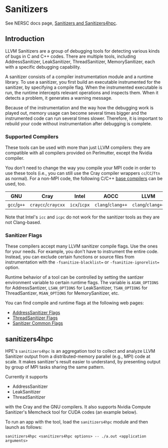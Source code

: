 # Sanitizers

See NERSC docs page, [Sanitizers and Sanitizers4hpc](https://docs.nersc.gov/tools/debug/sanitizers/).

## Introduction

LLVM Sanitizers are a group of debugging tools for detecting various
kinds of bugs in C and C++ codes. There are multiple tools, including
AddressSanitizer, LeakSanitizer, ThreadSanitizer, MemorySanitizer,
each with a specific debugging capability.

A sanitizer consists of a compiler instrumentation module and a
runtime library. To use a sanitizer, you first build an executable
instrumented for the sanitizer, by specifying a compile flag. When
the instrumented executable is run, the runtime intercepts relevant
operations and inspects them. When it detects a problem, it generates
a warning message.

Because of the instrumentation and the way how the debugging work
is played out, memory usage can become several times bigger and the
instrumented code can run several times slower. Therefore, it is
important to rebuild your code without instrumentation after debugging
is complete.

### Supported Compilers

These tools can be used with more than just LLVM compilers: they
are compatible with all compilers provided on Perlmutter, except
the Nvidia compiler.

You don't need to change the way you compile your MPI code in order
to use these tools (i.e., you can still use the Cray compiler
wrappers `cc`/`CC`/`ftn` as normal).  For a non-MPI code, the
following C/C++ [base compilers](../../../development/compilers/base.md)
can be used, too.

| GNU | Cray | Intel | AOCC | LLVM |
|:---:|:----:|:-----:|:----:|:----:|
| `gcc`/`g++` | `craycc`/`craycxx` | `icx`/`icpx` | `clang`/`clang++` | `clang`/`clang++` |

Note that Intel's `icc` and `icpc` do not work for the sanitizer
tools as they are not Clang-based.

### Sanitizer Flags

These compilers accept many LLVM sanitizer compile flags. Use the
ones for your needs. For example, you don't have to instrument the
entire code. Instead, you can exclude certain functions or source
files from instrumentation with the `-fsanitize-blacklist=` or
`-fsanitize-ignorelist=` option.

Runtime behavior of a tool can be controlled by setting the santizer
environment variable to certain runtime flags. The variable is
`ASAN_OPTIONS` for AddressSantizer, `LSAN_OPTIONS` for LeakSanitizer,
`TSAN_OPTIONS` for ThreadSantizer, `MSAN_OPTIONS` for MemorySanitizer,
etc.

You can find compile and runtime flags at the following web pages:

- [AddressSanitizer
  Flags](https://github.com/google/sanitizers/wiki/AddressSanitizerFlags)
- [ThreadSanitizer
  Flags](https://github.com/google/sanitizers/wiki/ThreadSanitizerFlags)
- [Sanitizer Common
  Flags](https://github.com/google/sanitizers/wiki/SanitizerCommonFlags)

## sanitizers4hpc

HPE's `sanitizers4hpc` is an aggregation tool to collect and analyze
LLVM Sanitizer output from a distributed-memory parallel (e.g.,
MPI) code at scale.  It makes sanitizer's result easier to understand,
by presenting output by group of MPI tasks sharing the same pattern.

Currently it supports

- AddressSanitizer
- LeakSanitizer
- ThreadSanitizer

with the Cray and the GNU compilers. It also supports Nvidia Compute
Sanitizer's Memcheck tool for CUDA codes (an example below).

To run an app with the tool, load the `sanitizers4hpc` module and
then launch as follows:

```
sanitizers4hpc <sanitizers4hpc options> -- ./a.out <application arguments>
```

